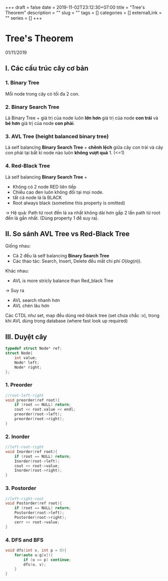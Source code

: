 +++ 
draft = false
date = 2019-11-02T23:12:30+07:00
title = "Tree's Theorem"
description = ""
slug = "" 
tags = []
categories = []
externalLink = ""
series = []
+++

# Tree's Theorem
01/11/2019

## I. Các cấu trúc cây cơ bản
### 1. Binary Tree
Mỗi node trong cây có tối đa $2$ con.  

### 2. Binary Search Tree
Là Binary Tree + giá trị của node luôn **lớn hơn** giá trị của node **con trái** và **bé hơn** giá trị của node **con phải**.  

### 3. AVL Tree (height balanced binary tree)
Là self balancing **Binary Search Tree** + **chênh lệch** giữa cây con trái và cây con phải tại bất kì node nào luôn **không vượt quá** $1$. (<=1)  

### 4. Red-Black Tree
Là self balancing **Binary Search Tree** +  
+ Không có 2 node RED liên tiếp  
+ Chiều cao đen luôn không đổi tại mọi node.  
+ tất cả node lá là BLACK  
+ Root always black (sometime this property is omitted)  
  
$\rightarrow$ Hệ quả: Path từ root đến lá xa nhất không dài hơn gấp $2$ lần path từ root đến lá gần nhất. (Dùng property $1$ để suy ra).

## II. So sánh AVL Tree vs Red-Black Tree
Giống nhau:  

+ Cả 2 đều là self balancing **Binary Search Tree**  
+ Các thao tác: Search, Insert, Delete đều mất chi phí $O(log(n))$.   

Khác nhau:  

+ AVL is more stricly balance than Red_black Tree  

$\rightarrow$ Suy ra

+ AVL search nhanh hơn  
+ AVL chèn lâu hơn  

Các CTDL như set, map đều dùng red-black tree (set chưa chắc :v), trong khi AVL dùng trong database (where fast look up required)

## III. Duyệt cây
```cpp
typedef struct Node* ref;
struct Node{
    int value;
    Node* left;
    Node* right;
};
```
### 1. Preorder
```cpp
//root-left-right
void preorder(ref root){
    if (root == NULL) return;
    cout << root.value << endl;
    preorder(root->left);
    preorder(root->right);
}
```
### 2. Inorder
```cpp
//left-root-right
void Inorder(ref root){
    if (root == NULL) return;
    Inorder(root->left);
    cout << root->value;
    Inorder(root->right);
}
```
### 3. Postorder
```cpp
//left-right-root
void Postorder(ref root){
    if (root == NULL) return;
    Postorder(root->left);
    Postorder(root->right);
    cerr << root->value;
}
```
### 4. DFS and BFS
```cpp
void dfs(int v, int p = 0){
    for(auto u:g[v]){
        if (u == p) continue;
        dfs(u, v);
    }
}
```